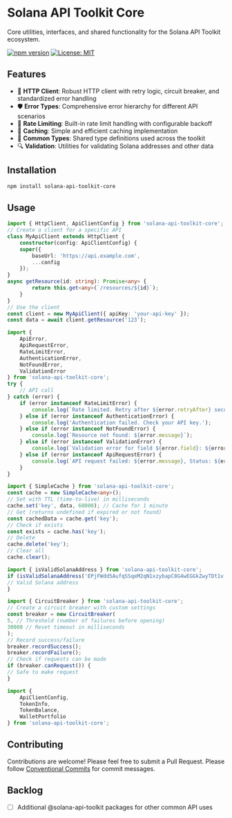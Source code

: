# Solana API Toolkit Core

Core utilities, interfaces, and shared functionality for the Solana API Toolkit ecosystem.

[![npm version](https://img.shields.io/npm/v/@solana-api-toolkit/core.svg)](https://www.npmjs.com/package/@solana-api-toolkit/core)
[![License: MIT](https://img.shields.io/badge/License-MIT-yellow.svg)](https://opensource.org/licenses/MIT)

## Features

- 🔄 **HTTP Client**: Robust HTTP client with retry logic, circuit breaker, and standardized error handling
- 🛡️ **Error Types**: Comprehensive error hierarchy for different API scenarios
- 🚦 **Rate Limiting**: Built-in rate limit handling with configurable backoff
- 💾 **Caching**: Simple and efficient caching implementation
- 🧩 **Common Types**: Shared type definitions used across the toolkit
- 🔍 **Validation**: Utilities for validating Solana addresses and other data

## Installation

```bash
npm install solana-api-toolkit-core
```

## Usage

```typescript
import { HttpClient, ApiClientConfig } from 'solana-api-toolkit-core';
// Create a client for a specific API
class MyApiClient extends HttpClient {
    constructor(config: ApiClientConfig) {
    super({
        baseUrl: 'https://api.example.com',
        ...config
    });
}
async getResource(id: string): Promise<any> {
        return this.get<any>(`/resources/${id}`);
    }
}
// Use the client
const client = new MyApiClient({ apiKey: 'your-api-key' });
const data = await client.getResource('123');
```

```typescript
import {
    ApiError,
    ApiRequestError,
    RateLimitError,
    AuthenticationError,
    NotFoundError,
    ValidationError
} from 'solana-api-toolkit-core';
try {
    // API call
} catch (error) {
    if (error instanceof RateLimitError) {
        console.log(`Rate limited. Retry after ${error.retryAfter} seconds`);
    } else if (error instanceof AuthenticationError) {
        console.log('Authentication failed. Check your API key.');
    } else if (error instanceof NotFoundError) {
        console.log(`Resource not found: ${error.message}`);
    } else if (error instanceof ValidationError) {
        console.log(`Validation error for field ${error.field}: ${error.message}`);
    } else if (error instanceof ApiRequestError) {
        console.log(`API request failed: ${error.message}, Status: ${error.statusCode}`);
    }
}
```

```typescript
import { SimpleCache } from 'solana-api-toolkit-core';
const cache = new SimpleCache<any>();
// Set with TTL (time-to-live) in milliseconds
cache.set('key', data, 60000); // Cache for 1 minute
// Get (returns undefined if expired or not found)
const cachedData = cache.get('key');
// Check if exists
const exists = cache.has('key');
// Delete
cache.delete('key');
// Clear all
cache.clear();
```

```typescript
import { isValidSolanaAddress } from 'solana-api-toolkit-core';
if (isValidSolanaAddress('EPjFWdd5AufqSSqeM2qN1xzybapC8G4wEGGkZwyTDt1v')) {
// Valid Solana address
}
```

```typescript
import { CircuitBreaker } from 'solana-api-toolkit-core';
// Create a circuit breaker with custom settings
const breaker = new CircuitBreaker(
5, // Threshold (number of failures before opening)
30000 // Reset timeout in milliseconds
);
// Record success/failure
breaker.recordSuccess();
breaker.recordFailure();
// Check if requests can be made
if (breaker.canRequest()) {
// Safe to make request
}
```

```typescript
import {
    ApiClientConfig,
    TokenInfo,
    TokenBalance,
    WalletPortfolio
} from 'solana-api-toolkit-core';
```

## Contributing

Contributions are welcome! Please feel free to submit a Pull Request. Please follow [Conventional Commits](https://www.conventionalcommits.org/en/v1.0.0/) for commit messages.

## Backlog
- [ ] Additional @solana-api-toolkit packages for other common API uses
